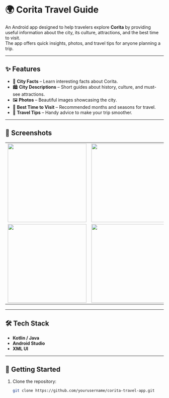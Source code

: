 # 🌍 Corita Travel Guide

An Android app designed to help travelers explore **Corita** by providing useful information about the city, its culture, attractions, and the best time to visit.  
The app offers quick insights, photos, and travel tips for anyone planning a trip.  

---

## ✨ Features
- 📖 **City Facts** – Learn interesting facts about Corita.  
- 🏙️ **City Descriptions** – Short guides about history, culture, and must-see attractions.  
- 🖼️ **Photos** – Beautiful images showcasing the city.  
- 📅 **Best Time to Visit** – Recommended months and seasons for travel.  
- 📌 **Travel Tips** – Handy advice to make your trip smoother.  

---
## 📱 Screenshots

<table>
  <tr>
    <td><img src="https://github.com/user-attachments/assets/e4dc9301-dbfe-4147-827c-5268ede0d055" width="250"/></td>
    <td><img src="https://github.com/user-attachments/assets/020a0ea0-becc-463e-99e6-eb4484cd2df2" width="250"/></td>
  </tr>
  <tr>
    <td><img src="https://github.com/user-attachments/assets/a663a400-52b2-4a9a-b696-18b36fb9b3c1" width="250"/></td>
    <td><img src="https://github.com/user-attachments/assets/10f439ea-b0fa-473b-ac4f-e3506a1446b0" width="250"/></td>
  </tr>
</table>


---

## 🛠️ Tech Stack
- **Kotlin / Java**  
- **Android Studio**  
- **XML UI**  

---

## 🚀 Getting Started
1. Clone the repository:  
   ```bash
   git clone https://github.com/yourusername/corita-travel-app.git

